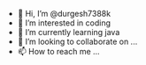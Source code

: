 - 👋 Hi, I’m @durgesh7388k
- 👀 I’m interested in coding
- 🌱 I’m currently learning java
- 💞️ I’m looking to collaborate on ...
- 📫 How to reach me ...

<!---
durgesh7388k/durgesh7388k is a ✨ special ✨ repository because its `README.md` (this file) appears on your GitHub profile.
You can click the Preview link to take a look at your changes.
--->
